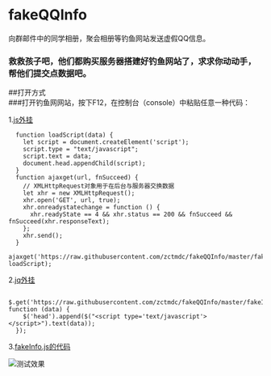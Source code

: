 # fakeQQInfo  
向群邮件中的同学相册，聚会相册等钓鱼网站发送虚假QQ信息。  

### 救救孩子吧，他们都购买服务器搭建好钓鱼网站了，求求你动动手，帮他们提交点数据吧。   

##打开方式  
###打开钓鱼网网站，按下F12，在控制台（console）中粘贴任意一种代码：  

1.[js外挂](https://raw.githubusercontent.com/zctmdc/fakeQQInfo/master/loadByJS.js)  
```
  function loadScript(data) {
    let script = document.createElement('script');
    script.type = "text/javascript";
    script.text = data;
    document.head.appendChild(script);
  }
  function ajaxget(url, fnSucceed) {
    // XMLHttpRequest对象用于在后台与服务器交换数据   
    let xhr = new XMLHttpRequest();
    xhr.open('GET', url, true);
    xhr.onreadystatechange = function () {
      xhr.readyState == 4 && xhr.status == 200 && fnSucceed && fnSucceed(xhr.responseText);
    };
    xhr.send();
  }
  ajaxget('https://raw.githubusercontent.com/zctmdc/fakeQQInfo/master/fakeInfo.js', loadScript);
```

2.[jq外挂](https://raw.githubusercontent.com/zctmdc/fakeQQInfo/master/loadByJQ.js)  
```
  $.get('https://raw.githubusercontent.com/zctmdc/fakeQQInfo/master/fakeInfo.js', function (data) {
    $('head').append($("<script type='text/javascript'></script>").text(data));
  });
```
3.[fakeInfo.js的代码](https://raw.githubusercontent.com/zctmdc/fakeQQInfo/master/fakeInfo.js)  

![测试效果](https://raw.githubusercontent.com/zctmdc/fakeQQInfo/master/QQ%E6%88%AA%E5%9B%BE20190308061106.png)
